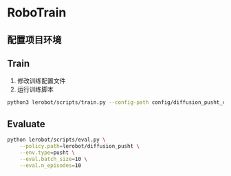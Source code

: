 # RoboTrain

## 配置项目环境

## Train
1. 修改训练配置文件
2. 运行训练脚本
```bash
python3 lerobot/scripts/train.py --config-path config/diffusion_pusht_config.json
```
## Evaluate
```bash
python lerobot/scripts/eval.py \
    --policy.path=lerobot/diffusion_pusht \
    --env.type=pusht \
    --eval.batch_size=10 \
    --eval.n_episodes=10
```
